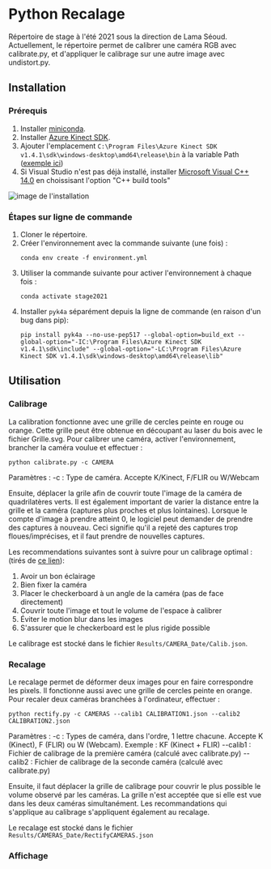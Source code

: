 # Python Recalage

Répertoire de stage à l'été 2021 sous la direction de Lama Séoud.
Actuellement, le répertoire permet de calibrer une caméra RGB avec calibrate.py, et d'appliquer le calibrage sur une autre image avec undistort.py.

## Installation

### Prérequis
1. Installer [miniconda](https://docs.conda.io/en/latest/miniconda.html).
1. Installer [Azure Kinect SDK](https://github.com/microsoft/Azure-Kinect-Sensor-SDK/blob/develop/docs/usage.md).
1. Ajouter l'emplacement `C:\Program Files\Azure Kinect SDK v1.4.1\sdk\windows-desktop\amd64\release\bin` à la variable Path ([exemple ici](https://www.architectryan.com/2018/03/17/add-to-the-path-on-windows-10/))
1. Si Visual Studio n'est pas déjà installé, installer [Microsoft Visual C++ 14.0](https://visualstudio.microsoft.com/visual-cpp-build-tools) en choissisant l'option "C++ build tools" 

![image de l'installation](https://docs.microsoft.com/en-us/answers/storage/attachments/34873-10262.png "")

### Étapes sur ligne de commande
1. Cloner le répertoire.
1. Créer l'environnement avec la commande suivante (une fois) : 
    ```
    conda env create -f environment.yml
    ```
1. Utiliser la commande suivante pour activer l'environnement à chaque fois :
    ```
    conda activate stage2021 
    ```
1. Installer `pyk4a` séparément depuis la ligne de commande (en raison d'un bug dans pip):
    ```
    pip install pyk4a --no-use-pep517 --global-option=build_ext --global-option="-IC:\Program Files\Azure Kinect SDK v1.4.1\sdk\include" --global-option="-LC:\Program Files\Azure Kinect SDK v1.4.1\sdk\windows-desktop\amd64\release\lib"
    ```


## Utilisation

### Calibrage
La calibration fonctionne avec une grille de cercles peinte en rouge ou orange.
Cette grille peut être obtenue en découpant au laser du bois avec le fichier Grille.svg.
Pour calibrer une caméra, activer l'environnement, brancher la caméra voulue et effectuer :
```
python calibrate.py -c CAMERA
```
Paramètres :
-c : Type de caméra. Accepte K/Kinect, F/FLIR ou W/Webcam

Ensuite, déplacer la grile afin de couvrir toute l'image de la caméra de quadrilatères verts.
Il est également important de varier la distance entre la grille et la caméra (captures plus proches et plus lointaines).
Lorsque le compte d'image à prendre atteint 0, le logiciel peut demander de prendre des captures à nouveau.
Ceci signifie qu'il a rejeté des captures trop floues/imprécises, et il faut prendre de nouvelles captures.

Les recommendations suivantes sont à suivre pour un calibrage optimal : (tirés de [ce lien](https://stackoverflow.com/questions/12794876/how-to-verify-the-correctness-of-calibration-of-a-webcam/12821056#12821056)):
1. Avoir un bon éclairage
1. Bien fixer la caméra
1. Placer le checkerboard à un angle de la caméra (pas de face directement)
1. Couvrir toute l'image et tout le volume de l'espace à calibrer
1. Éviter le motion blur dans les images
1. S'assurer que le checkerboard est le plus rigide possible

Le calibrage est stocké dans le fichier `Results/CAMERA_Date/Calib.json`.

### Recalage
Le recalage permet de déformer deux images pour en faire correspondre les pixels.
Il fonctionne aussi avec une grille de cercles peinte en orange.
Pour recaler deux caméras branchées à l'ordinateur, effectuer :
```
python rectify.py -c CAMERAS --calib1 CALIBRATION1.json --calib2 CALIBRATION2.json
```
Paramètres :
-c : Types de caméra, dans l'ordre, 1 lettre chacune. Accepte K (Kinect), F (FLIR) ou W (Webcam). Exemple : KF (Kinect + FLIR)
--calib1 : Fichier de calibrage de la première caméra (calculé avec calibrate.py)
--calib2 : Fichier de calibrage de la seconde caméra (calculé avec calibrate.py)

Ensuite, il faut déplacer la grille de calibrage pour couvrir le plus possible le volume observé par les caméras.
La grille n'est acceptée que si elle est vue dans les deux caméras simultanément.
Les recommandations qui s'applique au calibrage s'appliquent également au recalage.

Le recalage est stocké dans le fichier `Results/CAMERAS_Date/RectifyCAMERAS.json`

### Affichage

